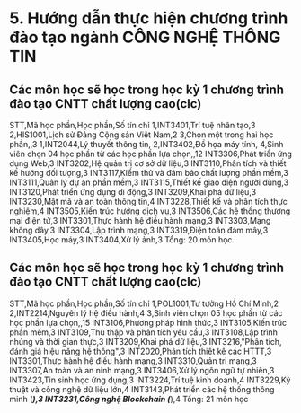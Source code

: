 # 5. Hướng dẫn thực hiện chương trình đào tạo ngành CÔNG NGHỆ THÔNG TIN
## Các môn học sẽ học trong học kỳ 1 chương trình đào tạo CNTT chất lượng cao(clc)
STT,Mã học phần,Học phần,Số tín chỉ
1,INT3401,Trí tuệ nhân tạo,3
2,HIS1001,Lịch sử Đảng Cộng sản Việt Nam,2
3,Chọn một trong hai học phần,,3
1,INT2044,Lý thuyết thông tin,
2,INT3402,Đồ họa máy tính,
4,Sinh viên chọn 04 học phần từ các học phần lựa chọn,,12
INT3306,Phát triển ứng dụng Web,3
INT3202,Hệ quản trị cơ sở dữ liệu,3
INT3110,Phân tích và thiết kế hướng đối tượng,3
INT3117,Kiểm thử và đảm bảo chất lượng phần mềm,3
INT3111,Quản lý dự án phần mềm,3
INT3115,Thiết kế giao diện người dùng,3
INT3120,Phát triển ứng dụng di động,3
INT3209,Khai phá dữ liệu,3
INT3230,Mật mã và an toàn thông tin,4
INT3228,Thiết kế và phân tích thực nghiệm,4
INT3505,Kiến trúc hướng dịch vụ,3
INT3506,Các hệ thống thương mại điện tử,3
INT3301,Thực hành hệ điều hành mạng,3
INT3303,Mạng không dây,3
INT3304,Lập trình mạng,3
INT3319,Điện toán đám mây,3
INT3405,Học máy,3
INT3404,Xử lý ảnh,3
Tổng: 20 môn học
## Các môn học sẽ học trong học kỳ 1 chương trình đào tạo CNTT chất lượng cao(clc)
STT,Mã học phần,Học phần,Số tín chỉ
1,POL1001,Tư tưởng Hồ Chí Minh,2
2,INT2214,Nguyên lý hệ điều hành,4
3,Sinh viên chọn 05 học phần từ các học phần lựa chọn,,15
INT3106,Phương pháp hình thức,3
INT3105,Kiến trúc phần mềm,3
INT3109,Thu thập và phân tích yêu cầu,3
INT3108,Lập trình nhúng và thời gian thực,3
INT3209,Khai phá dữ liệu,3
INT3216,"Phân tích, đánh giá hiệu năng hệ thống",3
INT2020,Phân tích thiết kế các HTTT,3
INT3301,Thực hành hệ điều hành mạng,3
INT3310,Quản trị mạng,3
INT3307,An toàn và an ninh mạng,3
INT3406,Xử lý ngôn ngữ tự nhiên,3
INT3423,Tin sinh học ứng dụng,3
INT3224,Trí tuệ kinh doanh,4
INT3229,Kỹ thuật và công nghệ dữ liệu lớn,4
INT3143,Phát triển các hệ thống thông minh (***),3
INT3231,Công nghệ Blockchain (***),4
Tổng: 21 môn học
